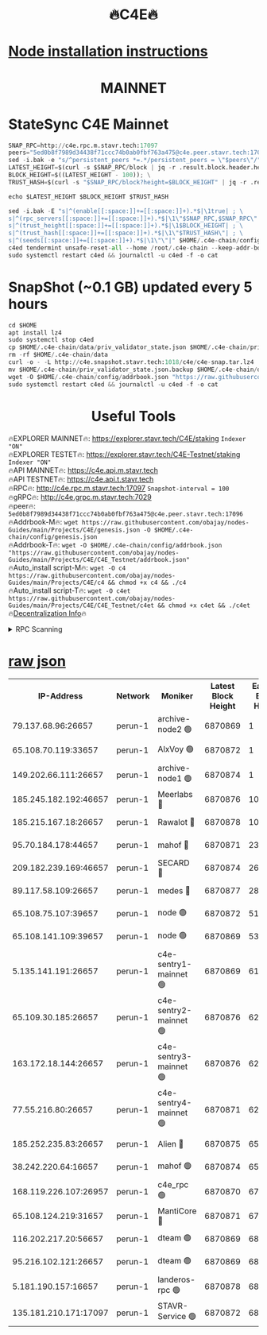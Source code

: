 <h1 align="center"> 🔥C4E🔥</h1>

[Node installation instructions](https://github.com/obajay/nodes-Guides/tree/main/Projects/C4E)
=

<h1 align="center"> MAINNET</h1>

# StateSync C4E Mainnet
```python
SNAP_RPC=http://c4e.rpc.m.stavr.tech:17097
peers="5ed0b8f7989d34438f71ccc74b0ab0fbf763a475@c4e.peer.stavr.tech:17096"
sed -i.bak -e "s/^persistent_peers *=.*/persistent_peers = \"$peers\"/" $HOME/.c4e-chain/config/config.toml
LATEST_HEIGHT=$(curl -s $SNAP_RPC/block | jq -r .result.block.header.height); \
BLOCK_HEIGHT=$((LATEST_HEIGHT - 100)); \
TRUST_HASH=$(curl -s "$SNAP_RPC/block?height=$BLOCK_HEIGHT" | jq -r .result.block_id.hash)

echo $LATEST_HEIGHT $BLOCK_HEIGHT $TRUST_HASH

sed -i.bak -E "s|^(enable[[:space:]]+=[[:space:]]+).*$|\1true| ; \
s|^(rpc_servers[[:space:]]+=[[:space:]]+).*$|\1\"$SNAP_RPC,$SNAP_RPC\"| ; \
s|^(trust_height[[:space:]]+=[[:space:]]+).*$|\1$BLOCK_HEIGHT| ; \
s|^(trust_hash[[:space:]]+=[[:space:]]+).*$|\1\"$TRUST_HASH\"| ; \
s|^(seeds[[:space:]]+=[[:space:]]+).*$|\1\"\"|" $HOME/.c4e-chain/config/config.toml
c4ed tendermint unsafe-reset-all --home /root/.c4e-chain --keep-addr-book
sudo systemctl restart c4ed && journalctl -u c4ed -f -o cat
```
# SnapShot (~0.1 GB) updated every 5 hours
```python
cd $HOME
apt install lz4
sudo systemctl stop c4ed
cp $HOME/.c4e-chain/data/priv_validator_state.json $HOME/.c4e-chain/priv_validator_state.json.backup
rm -rf $HOME/.c4e-chain/data
curl -o - -L http://c4e.snapshot.stavr.tech:1018/c4e/c4e-snap.tar.lz4 | lz4 -c -d - | tar -x -C $HOME/.c4e-chain --strip-components 2
mv $HOME/.c4e-chain/priv_validator_state.json.backup $HOME/.c4e-chain/data/priv_validator_state.json
wget -O $HOME/.c4e-chain/config/addrbook.json "https://raw.githubusercontent.com/obajay/nodes-Guides/main/Projects/C4E/addrbook.json"
sudo systemctl restart c4ed && journalctl -u c4ed -f -o cat
```
 <h1 align="center"> Useful Tools</h1>

🔥EXPLORER MAINNET🔥:  https://explorer.stavr.tech/C4E/staking            `Indexer "ON"` \
🔥EXPLORER TESTET🔥:   https://explorer.stavr.tech/C4E-Testnet/staking     `Indexer "ON"` \
🔥API MAINNET🔥:       https://c4e.api.m.stavr.tech \
🔥API TESTNET🔥:       https://c4e.api.t.stavr.tech \
🔥RPC🔥:               http://c4e.rpc.m.stavr.tech:17097                  `Snapshot-interval = 100` \
🔥gRPC🔥:              http://c4e.grpc.m.stavr.tech:7029 \
🔥peer🔥:              `5ed0b8f7989d34438f71ccc74b0ab0fbf763a475@c4e.peer.stavr.tech:17096` \
🔥Addrbook-M🔥:    ```wget https://raw.githubusercontent.com/obajay/nodes-Guides/main/Projects/C4E/genesis.json -O $HOME/.c4e-chain/config/genesis.json``` \
🔥Addrbook-T🔥:    ```wget -O $HOME/.c4e-chain/config/addrbook.json "https://raw.githubusercontent.com/obajay/nodes-Guides/main/Projects/C4E/C4E_Testnet/addrbook.json"``` \
🔥Auto_install script-M🔥: ```wget -O c4 https://raw.githubusercontent.com/obajay/nodes-Guides/main/Projects/C4E/c4 && chmod +x c4 && ./c4``` \
🔥Auto_install script-T🔥: ```wget -O c4et https://raw.githubusercontent.com/obajay/nodes-Guides/main/Projects/C4E/C4E_Testnet/c4et && chmod +x c4et && ./c4et``` \
🔥[Decentralization Info](https://github.com/obajay/StateSync-snapshots/tree/main/Projects/C4E/Decentralization)🔥




<details>
<summary>RPC Scanning</summary>

<h2 align="center"> We scan nodes in real time every 4 hours. And we provide the final result of RPC endpoints.
We cannot influence the operation of these nodes in any way. </h2>


```python
If Voting Power is higher than 0 --> then the Node is a validator of the network and may be subject to attack and be a potential threat to the chain.
```
```python
We marked such validators with a red symbol
```

</details>

[raw json](https://rpc-check.c4e.stavr.tech/c4e/rpc-c4e-result.json)
=



<table><tr><th>IP-Address</th><th>Network</th><th>Moniker</th><th>Latest Block Height</th><th>Earliest Block Height</th><th>Catching Up</th><th>Tx Index</th><th>Voting Power</th><th>Scan Time</th></tr><tr><td>79.137.68.96:26657</td><td>perun-1</td><td>archive-node2 🟢</td><td>6870869</td><td>1</td><td>False</td><td>on</td><td>0</td><td>2024-01-24T11:54:34.546022416UTC</td></tr><tr><td>65.108.70.119:33657</td><td>perun-1</td><td>AlxVoy 🟢</td><td>6870872</td><td>1</td><td>False</td><td>on</td><td>0</td><td>2024-01-24T11:54:51.214778981UTC</td></tr><tr><td>149.202.66.111:26657</td><td>perun-1</td><td>archive-node1 🟢</td><td>6870874</td><td>1</td><td>False</td><td>on</td><td>0</td><td>2024-01-24T11:55:07.332583198UTC</td></tr><tr><td>185.245.182.192:46657</td><td>perun-1</td><td>Meerlabs 🔴</td><td>6870876</td><td>1051501</td><td>False</td><td>on</td><td>527310</td><td>2024-01-24T11:55:16.793449505UTC</td></tr><tr><td>185.215.167.18:26657</td><td>perun-1</td><td>Rawalot 🔴</td><td>6870878</td><td>1090501</td><td>False</td><td>on</td><td>701423</td><td>2024-01-24T11:55:29.013799493UTC</td></tr><tr><td>95.70.184.178:44657</td><td>perun-1</td><td>mahof 🔴</td><td>6870871</td><td>2342001</td><td>False</td><td>off</td><td>1865533</td><td>2024-01-24T11:54:48.433637425UTC</td></tr><tr><td>209.182.239.169:46657</td><td>perun-1</td><td>SECARD 🔴</td><td>6870874</td><td>2616101</td><td>False</td><td>off</td><td>1136703</td><td>2024-01-24T11:55:02.575447039UTC</td></tr><tr><td>89.117.58.109:26657</td><td>perun-1</td><td>medes 🔴</td><td>6870877</td><td>2826001</td><td>False</td><td>off</td><td>1484927</td><td>2024-01-24T11:55:24.017472495UTC</td></tr><tr><td>65.108.75.107:39657</td><td>perun-1</td><td>node 🟢</td><td>6870872</td><td>5198801</td><td>False</td><td>on</td><td>0</td><td>2024-01-24T11:54:53.711660982UTC</td></tr><tr><td>65.108.141.109:39657</td><td>perun-1</td><td>node 🟢</td><td>6870869</td><td>5303301</td><td>False</td><td>on</td><td>0</td><td>2024-01-24T11:54:37.036703699UTC</td></tr><tr><td>5.135.141.191:26657</td><td>perun-1</td><td>c4e-sentry1-mainnet 🟢</td><td>6870869</td><td>6198001</td><td>False</td><td>on</td><td>0</td><td>2024-01-24T11:54:33.351058840UTC</td></tr><tr><td>65.109.30.185:26657</td><td>perun-1</td><td>c4e-sentry2-mainnet 🟢</td><td>6870876</td><td>6238301</td><td>False</td><td>on</td><td>0</td><td>2024-01-24T11:55:16.390047546UTC</td></tr><tr><td>163.172.18.144:26657</td><td>perun-1</td><td>c4e-sentry3-mainnet 🟢</td><td>6870876</td><td>6239001</td><td>False</td><td>on</td><td>0</td><td>2024-01-24T11:55:17.509552946UTC</td></tr><tr><td>77.55.216.80:26657</td><td>perun-1</td><td>c4e-sentry4-mainnet 🟢</td><td>6870871</td><td>6241001</td><td>False</td><td>on</td><td>0</td><td>2024-01-24T11:54:48.821068856UTC</td></tr><tr><td>185.252.235.83:26657</td><td>perun-1</td><td>Alien 🔴</td><td>6870875</td><td>6502501</td><td>False</td><td>on</td><td>1136703</td><td>2024-01-24T11:55:09.750204443UTC</td></tr><tr><td>38.242.220.64:16657</td><td>perun-1</td><td>mahof 🟢</td><td>6870874</td><td>6545801</td><td>False</td><td>off</td><td>0</td><td>2024-01-24T11:55:04.966857482UTC</td></tr><tr><td>168.119.226.107:26957</td><td>perun-1</td><td>c4e_rpc 🟢</td><td>6870870</td><td>6770870</td><td>False</td><td>on</td><td>0</td><td>2024-01-24T11:54:41.487820818UTC</td></tr><tr><td>65.108.124.219:31657</td><td>perun-1</td><td>MantiCore 🔴</td><td>6870871</td><td>6770871</td><td>False</td><td>off</td><td>193313</td><td>2024-01-24T11:54:48.019996284UTC</td></tr><tr><td>116.202.217.20:56657</td><td>perun-1</td><td>dteam 🟢</td><td>6870869</td><td>6800901</td><td>False</td><td>on</td><td>0</td><td>2024-01-24T11:54:33.715168888UTC</td></tr><tr><td>95.216.102.121:26657</td><td>perun-1</td><td>dteam 🟢</td><td>6870869</td><td>6857001</td><td>False</td><td>on</td><td>0</td><td>2024-01-24T11:54:34.166936105UTC</td></tr><tr><td>5.181.190.157:16657</td><td>perun-1</td><td>landeros-rpc 🟢</td><td>6870878</td><td>6865501</td><td>False</td><td>on</td><td>0</td><td>2024-01-24T11:55:28.560453244UTC</td></tr><tr><td>135.181.210.171:17097</td><td>perun-1</td><td>STAVR-Service 🟢</td><td>6870872</td><td>6869701</td><td>False</td><td>on</td><td>0</td><td>2024-01-24T11:54:54.080591428UTC</td></tr></table>
